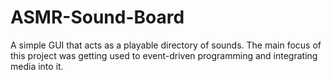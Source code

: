 # ASMR-Sound-Board
A simple GUI that acts as a playable directory of sounds. The main focus of this project was getting used to event-driven programming and integrating media into it.
